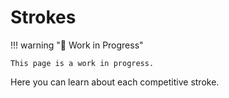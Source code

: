 # Strokes

!!! warning ":construction: Work in Progress"

    This page is a work in progress.

Here you can learn about each competitive stroke.
